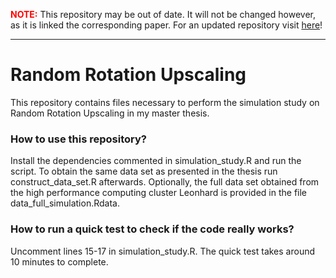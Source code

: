  <font color="red">**NOTE:**</font> This repository may be out of date. It will not be changed however, as it is linked the corresponding paper. For an updated repository visit [here](https://gitea.fomin.xyz/vfomin/Random_Rotation_Upscaling)!
 
 ***

# Random Rotation Upscaling

This repository contains files necessary to perform the simulation study on Random Rotation Upscaling in my master thesis.

### How to use this repository?

Install the dependencies commented in simulation_study.R and run the script. To obtain the same data set as presented in the thesis run construct_data_set.R afterwards. Optionally, the full data set obtained from the high performance computing cluster Leonhard is provided in the file data_full_simulation.Rdata.

### How to run a quick test to check if the code really works?

Uncomment lines 15-17 in simulation_study.R. The quick test takes around 10 minutes to complete.

